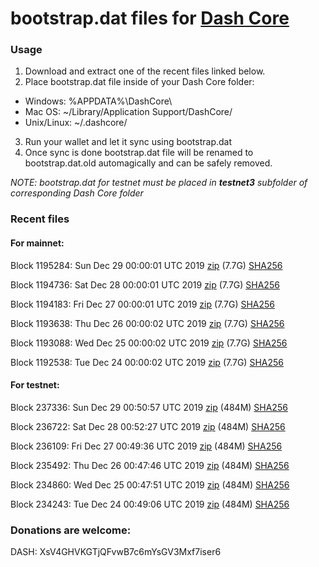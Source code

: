 # bootstrap.dat files for [Dash Core](https://github.com/dashpay/dash)

### Usage

1. Download and extract one of the recent files linked below.
2. Place bootstrap.dat file inside of your Dash Core folder:
 - Windows: %APPDATA%\DashCore\
 - Mac OS: ~/Library/Application Support/DashCore/
 - Unix/Linux: ~/.dashcore/
3. Run your wallet and let it sync using bootstrap.dat
4. Once sync is done bootstrap.dat file will be renamed to bootstrap.dat.old automagically and can be safely removed.

_NOTE: bootstrap.dat for testnet must be placed in **testnet3** subfolder of corresponding Dash Core folder_

### Recent files

#### For mainnet:

Block 1195284: Sun Dec 29 00:00:01 UTC 2019 [zip](https://dash-bootstrap.ams3.digitaloceanspaces.com/mainnet/2019-12-29/bootstrap.dat.zip) (7.7G) [SHA256](https://dash-bootstrap.ams3.digitaloceanspaces.com/mainnet/2019-12-29/sha256.txt)

Block 1194736: Sat Dec 28 00:00:01 UTC 2019 [zip](https://dash-bootstrap.ams3.digitaloceanspaces.com/mainnet/2019-12-28/bootstrap.dat.zip) (7.7G) [SHA256](https://dash-bootstrap.ams3.digitaloceanspaces.com/mainnet/2019-12-28/sha256.txt)

Block 1194183: Fri Dec 27 00:00:01 UTC 2019 [zip](https://dash-bootstrap.ams3.digitaloceanspaces.com/mainnet/2019-12-27/bootstrap.dat.zip) (7.7G) [SHA256](https://dash-bootstrap.ams3.digitaloceanspaces.com/mainnet/2019-12-27/sha256.txt)

Block 1193638: Thu Dec 26 00:00:02 UTC 2019 [zip](https://dash-bootstrap.ams3.digitaloceanspaces.com/mainnet/2019-12-26/bootstrap.dat.zip) (7.7G) [SHA256](https://dash-bootstrap.ams3.digitaloceanspaces.com/mainnet/2019-12-26/sha256.txt)

Block 1193088: Wed Dec 25 00:00:02 UTC 2019 [zip](https://dash-bootstrap.ams3.digitaloceanspaces.com/mainnet/2019-12-25/bootstrap.dat.zip) (7.7G) [SHA256](https://dash-bootstrap.ams3.digitaloceanspaces.com/mainnet/2019-12-25/sha256.txt)

Block 1192538: Tue Dec 24 00:00:02 UTC 2019 [zip](https://dash-bootstrap.ams3.digitaloceanspaces.com/mainnet/2019-12-24/bootstrap.dat.zip) (7.7G) [SHA256](https://dash-bootstrap.ams3.digitaloceanspaces.com/mainnet/2019-12-24/sha256.txt)


#### For testnet:

Block 237336: Sun Dec 29 00:50:57 UTC 2019 [zip](https://dash-bootstrap.ams3.digitaloceanspaces.com/testnet/2019-12-29/bootstrap.dat.zip) (484M) [SHA256](https://dash-bootstrap.ams3.digitaloceanspaces.com/testnet/2019-12-29/sha256.txt)

Block 236722: Sat Dec 28 00:52:27 UTC 2019 [zip](https://dash-bootstrap.ams3.digitaloceanspaces.com/testnet/2019-12-28/bootstrap.dat.zip) (484M) [SHA256](https://dash-bootstrap.ams3.digitaloceanspaces.com/testnet/2019-12-28/sha256.txt)

Block 236109: Fri Dec 27 00:49:36 UTC 2019 [zip](https://dash-bootstrap.ams3.digitaloceanspaces.com/testnet/2019-12-27/bootstrap.dat.zip) (484M) [SHA256](https://dash-bootstrap.ams3.digitaloceanspaces.com/testnet/2019-12-27/sha256.txt)

Block 235492: Thu Dec 26 00:47:46 UTC 2019 [zip](https://dash-bootstrap.ams3.digitaloceanspaces.com/testnet/2019-12-26/bootstrap.dat.zip) (484M) [SHA256](https://dash-bootstrap.ams3.digitaloceanspaces.com/testnet/2019-12-26/sha256.txt)

Block 234860: Wed Dec 25 00:47:51 UTC 2019 [zip](https://dash-bootstrap.ams3.digitaloceanspaces.com/testnet/2019-12-25/bootstrap.dat.zip) (484M) [SHA256](https://dash-bootstrap.ams3.digitaloceanspaces.com/testnet/2019-12-25/sha256.txt)

Block 234243: Tue Dec 24 00:49:06 UTC 2019 [zip](https://dash-bootstrap.ams3.digitaloceanspaces.com/testnet/2019-12-24/bootstrap.dat.zip) (484M) [SHA256](https://dash-bootstrap.ams3.digitaloceanspaces.com/testnet/2019-12-24/sha256.txt)


### Donations are welcome:

DASH: XsV4GHVKGTjQFvwB7c6mYsGV3Mxf7iser6
